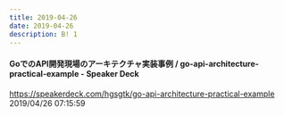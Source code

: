 ```yaml
---
title: 2019-04-26
date: 2019-04-26
description: B! 1
---
```


####  GoでのAPI開発現場のアーキテクチャ実装事例 / go-api-architecture-practical-example - Speaker Deck
https://speakerdeck.com/hgsgtk/go-api-architecture-practical-example<br>
2019/04/26 07:15:59<br>


